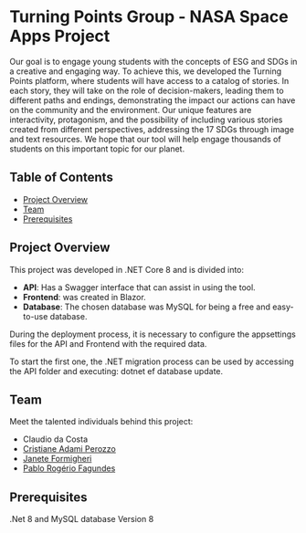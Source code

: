 # Turning Points Group - NASA Space Apps Project

Our goal is to engage young students with the concepts of ESG and SDGs in a creative and engaging way. To achieve this, we developed the Turning Points platform, where students will have access to a catalog of stories. In each story, they will take on the role of decision-makers, leading them to different paths and endings, demonstrating the impact our actions can have on the community and the environment. Our unique features are interactivity, protagonism, and the possibility of including various stories created from different perspectives, addressing the 17 SDGs through image and text resources. We hope that our tool will help engage thousands of students on this important topic for our planet.

## Table of Contents

- [Project Overview](#project-overview)
- [Team](#team)
- [Prerequisites](#prerequisites)


## Project Overview

This project was developed in .NET Core 8 and is divided into:

- **API**: Has a Swagger interface that can assist in using the tool.
- **Frontend**: was created in Blazor.
- **Database**: The chosen database was MySQL for being a free and easy-to-use database.

During the deployment process, it is necessary to configure the appsettings files for the API and Frontend with the required data.

To start the first one, the .NET migration process can be used by accessing the API folder and executing: dotnet ef database update.


## Team

Meet the talented individuals behind this project:

- Claudio da Costa
- [Cristiane Adami Perozzo](https://www.linkedin.com/in/caperozzo/)
- [Janete Formigheri](https://www.linkedin.com/in/janete-formigheri-87b82820/)
- [Pablo Rogério Fagundes](https://www.linkedin.com/in/prfagundes/)

## Prerequisites

.Net 8 and MySQL database Version 8

